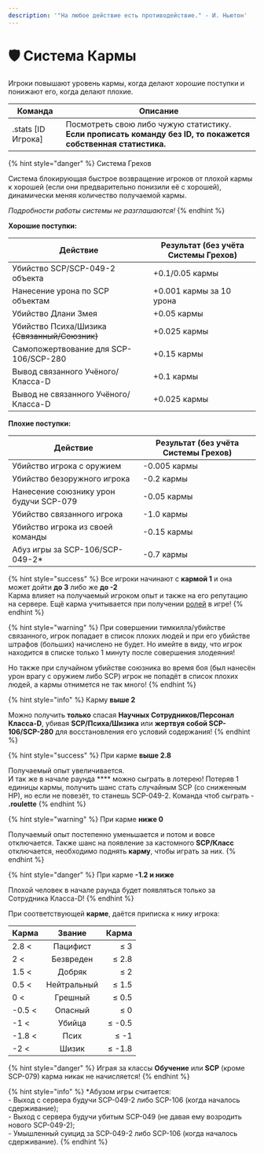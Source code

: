 ```yaml
---
description: '"На любое действие есть противодействие." - И. Ньютон'
---
```


# 🛡 Система Кармы

Игроки повышают уровень кармы, когда делают хорошие поступки и понижают его, когда делают плохие.

| Команда             | Описание                                                                                                       |
| ------------------- | -------------------------------------------------------------------------------------------------------------- |
| .stats \[ID Игрока] | Посмотреть свою либо чужую статистику. **Если прописать команду без ID, то покажется собственная статистика.** |

{% hint style="danger" %}
Система Грехов

Система блокирующая быстрое возвращение игроков от плохой кармы к хорошей (если они предварительно понизили её с хорошей), динамически меняя количество получаемой кармы.

_Подробности работы системы не разглашаются!_
{% endhint %}

**Хорошие поступки:**

| Действие                                      | Результат (без учёта Системы Грехов) |
| --------------------------------------------- | ------------------------------------ |
| Убийство SCP/SCP-049-2 объекта                | +0.1/0.05 кармы                      |
| Нанесение урона по SCP объектам               | +0.001 кармы за 10 урона             |
| Убийство Длани Змея                           | +0.05 кармы                          |
| Убийство Психа/Шизика ~~(Связанный/Союзник)~~ | +0.025 кармы                         |
| Самопожертвование для SCP-106/SCP-280         | +0.15 кармы                          |
| Вывод связанного Учёного/Класса-D             | +0.1 кармы                           |
| Вывод не связанного Учёного/Класса-D          | +0.025 кармы                         |

**Плохие поступки:**

| Действие                               | Результат (без учёта Системы Грехов) |
| -------------------------------------- | ------------------------------------ |
| Убийство игрока с оружием              | -0.005 кармы                         |
| Убийство безоружного игрока            | -0.2 кармы                           |
| Нанесение союзнику урон будучи SCP-079 | -0.05 кармы                          |
| Убийство связанного игрока             | -1.0 кармы                           |
| Убийство игрока из своей команды       | -0.15 кармы                          |
| Абуз игры за SCP-106/SCP-049-2\*       | -0.7 кармы                           |

{% hint style="success" %}
Все игроки начинают с **кармой 1** и она может дойти **до 3** либо же **до -2**\
Карма влияет на получаемый игроком опыт и также на его репутацию на сервере. Ещё карма учитывается при получении [ролей](../../info/ingame-roles.md#roli-scp-sl) в игре!
{% endhint %}

{% hint style="warning" %}
При совершении тимкилла/убийстве связанного, игрок попадает в список плохих людей и при его убийстве штрафов (больших) начислено не будет. Но имейте в виду, что игрок находится в списке только 1 минуту после совершения злодеяния!

Но также при случайном убийстве союзника во время боя (был нанесён урон врагу с оружием либо SCP) игрок не попадёт в список плохих людей, а кармы отнимется не так много!
{% endhint %}

{% hint style="info" %}
Карму **выше 2**

Можно получить **только** спасая **Научных Сотрудников/Персонал Класса-D**, убивая **SCP/Психа/Шизика** или **жертвуя собой SCP-106/SCP-280** для восстановления его условий содержания!
{% endhint %}

{% hint style="success" %}
При карме **выше 2.8**

Получаемый опыт увеличивается.\
И так же в начале раунда \*\*\*\* можно сыграть в лотерею! Потеряв 1 единицы кармы, получить шанс стать случайным SCP (со сниженным HP), но если не повезёт, то станешь SCP-049-2. Команда чтоб сыграть - **.roulette**
{% endhint %}

{% hint style="warning" %}
При карме **ниже 0**

Получаемый опыт постепенно уменьшается и потом и вовсе отключается. Также шанс на появление за кастомного **SCP/Класс** отключается, необходимо поднять **карму**, чтобы играть за них.
{% endhint %}

{% hint style="danger" %}
При карме **-1.2 и ниже**

Плохой человек в начале раунда будет появляться только за Сотрудника Класса-D!
{% endhint %}

При соответствующей **карме**, даётся приписка к нику игрока:

| Карма  |    Звание   |  Карма |
| ------ | :---------: | -----: |
| 2.8 <  |   Пацифист  |    ≤ 3 |
| 2 <    |  Безвреден  |  ≤ 2.8 |
| 1.5 <  |    Добряк   |    ≤ 2 |
| 0.5 <  | Нейтральный |  ≤ 1.5 |
| 0 <    |   Грешный   |  ≤ 0.5 |
| -0.5 < |   Опасный   |    ≤ 0 |
| -1 <   |    Убийца   | ≤ -0.5 |
| -1.8 < |     Псих    |   ≤ -1 |
| -2 <   |    Шизик    | ≤ -1.8 |

{% hint style="danger" %}
Играя за классы **Обучение** или **SCP** (кроме SCP-079) карма никак не начисляется!
{% endhint %}

{% hint style="info" %}
\*Абузом игры считается:\
\- Выход с сервера будучи SCP-049-2 либо SCP-106 (когда началось сдерживание);\
\- Выход с сервера будучи убитым SCP-049 (не давая ему возродить нового SCP-049-2);\
\- Умышленный суицид за SCP-049-2 либо SCP-106 (когда началось сдерживание).
{% endhint %}
